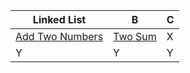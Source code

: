 Linked List | B | C
------------ | ------------- | -------------
[Add Two Numbers](https://leetcode.com/problems/add-two-numbers/) | [Two Sum](https://leetcode.com/problems/two-sum/) | X
Y | Y | Y

